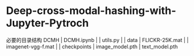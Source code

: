# Deep-cross-modal-hashing-with-Jupyter-Pytroch
必要的目录结构
DCMH  | DCMH.ipynb
      |
      | utils.py
      |
      | data  | FLICKR-25K.mat
      |       | imagenet-vgg-f.mat
      |
      | checkpoints  | image_model.pth
                     | text_model.pth
